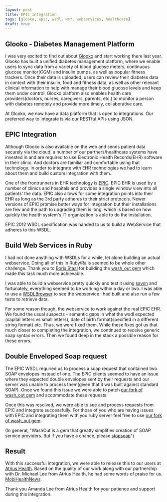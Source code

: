 ```yaml
---
layout: post
title: EPIC integration
tags: [glooko, epic, wsdl, ws*, webservices, healthcare]
draft: true
---
```


## Glooko - Diabetes Management Platform

I was very excited to find out about [Glooko](http://www.glooko.com) and start working there last year. Glooko has built a unified diabetes management platform, where we enable users to sync data from a variety of blood glucose meters, continuous glucose monitor(CGM) and insulin pumps, as well as popular fitness trackers. Once their data is uploaded, users can review their diabetes data in context with their insulin, food and fitness data, as well as other relevant clinical information to help with manage their blood glucose levels and keep them under control. Glooko platform also enables health care providers(doctors, nurses, caregivers, parents, etc.) to monitor a person with diabetes remotely and provide more timely, collaborative care.

At Glooko, we now have a data platform that is open to integrations. Our preferred way to integrate is via our RESTful APIs using JSON.

## EPIC Integration

Although Glooko is also available on the web and sends patient data securely via the cloud, a number of our partners/healthcare systems have invested in and are required to use Electronic Health Records(EHR) software in their clinic. And doctors are familiar and comfortable using that technology. In order to integrate with EHR technologies we had to learn about them and build custom integration with them.

<!--more-->

One of the frontrunners in EHR technology is [EPIC](http://www.epic.com/). EPIC EHR is used by a number of clinics and hospitals and provides a single window view into all patients' the data. EPIC also allows for some integration points into their EHR as long as the 3rd party adheres to their strict protocols. Newer versions of EPIC promise better ways for integration but their installations are few and the path to upgrading them is long, which is based on how quickly the health system's IT organization is able to do the installation.

EPIC 2012 WSDL specification was handed to us to build a WebService that adheres to this WSDL.

## Build Web Services in Ruby
I had not done anything with WSDLs for a while, let alone building an actual webservice. Doing all of this in Ruby/Rails seemed to be whole other challenge. Thank you to [Boris Staal](https://github.com/inossidabile) for building the [wash_out gem](https://github.com/inossidabile/wash_out) which made this task much more achievable.

I was able to build a webservice pretty quickly and test it using [savon](https://github.com/savonrb/savon) and fortunately, everything seemed to be working within a day or two.
I was able to use a [WSDLBrowser](http://wsdlbrowser.com) to see the webservice I had built and also run a few tests to retrieve data.

For some reason though, the webservice to work against the real EPIC EHR. We found the usual suspects - semantic gaps in what the wsdl expected (capital letters vs small letters), date of birth format(specified in a different string format) etc. Thus, we were fixed them.
While these fixes got us that much closer to completing the integration, we continued to receive generic soap syntax errors.
Then we found deep in the stack a possible reason for these errors.

## Double Enveloped Soap request
The EPIC WSDL required us to process a soap request that contained two SOAP envelopes instead of one. The EPIC clients seemed to have an issue where they expected double envelopes sent by their requests and our server was unable to process them(given that it was built against standard SOAP). Once we found this issue we were able to patch [our fork of wash_out gem](https://github.com/glooko/wash_out) and accommodate these requests.

Once this was resolved, we were able to see and process requests from EPIC and integrate successfully. For those of you who are having issues with EPIC and integrating them with you ruby server feel free to use [our fork of wash_out gem](https://github.com/glooko/wash_out).

(In general, "WashOut is a gem that greatly simplifies creation of SOAP service providers. But if you have a chance, please [stopsoap](http://stopsoap.com/)")

## Result

With this successful integration, we were able to release this to our users at [Atrius Health](http://www.atriushealth.org). Based on the quality of our work along with our partnership with Dr. Michael Lee from Atrius Health, he had some words of praise for us. [MobiHealthNews](http://campaign.r20.constantcontact.com/render?ca=2a3ac90a-fdd5-4be1-9fc6-c4aef3c5ca25&c=592c8410-604f-11e4-a758-d4ae52754aa9&ch=5992e700-604f-11e4-a758-d4ae52754aa9).

Thank you Amanda Lee from Atrius Health for your patience and support during this integration.
